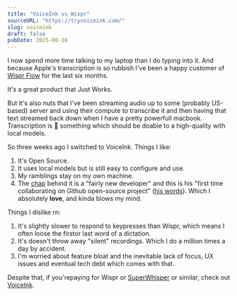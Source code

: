 ```yaml
---
title: "VoiceInk vs Wispr"
sourceURL: "https://tryvoiceink.com/"
slug: voiceink
draft: false
pubDate: 2025-08-18
---
```


I now spend more time talking to my laptop than I do typing into it. And because Apple's transcription is so rubbish I've been a happy customer of [Wispr Flow](https://wisprflow.ai/) for the last six months.

It's a great product that Just Works.

But it's also nuts that I've been streaming audio up to some (probably US-based) server and using their compute to transcribe it and then having that text streamed back down when I have a pretty powerfull macbook. Transcription is 💯 something which should be doable to a high-quality with local models.

So three weeks ago I switched to VoiceInk. Things I like:

1. It's Open Source.
2. It uses local models but is still easy to configure and use.
3. My ramblings stay on my own machine.
4. The [chap](https://github.com/Beingpax) behind it is a "fairly new developer" and this is his "first time collaborating on Github open-source project" ([his words](https://github.com/Beingpax/VoiceInk/pull/19#issuecomment-2736810109)). Which I absolutely **love**, and kinda blows my mind.

Things I dislike rn:

1. It's slightly slower to respond to keypresses than Wispr, which means I often loose the firstor last  word of a dictation.
2. It's doesn't throw away "silent" recordings. Which I do a million times a day by accident.
3. I'm worried about feature bloat and the inevitable lack of focus, UX issues and eventual tech debt which comes with that.

Despite that, if you'repaying for Wispr or [SuperWhisper](https://superwhisper.com/) or similar, check out [VoiceInk](https://tryvoiceink.com/).
